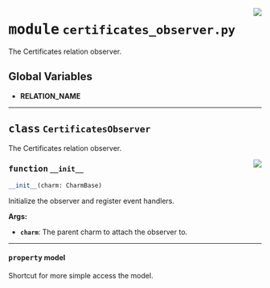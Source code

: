 <!-- markdownlint-disable -->

<a href="../src/certificates_observer.py#L0"><img align="right" style="float:right;" src="https://img.shields.io/badge/-source-cccccc?style=flat-square"></a>

# <kbd>module</kbd> `certificates_observer.py`
The Certificates relation observer. 

**Global Variables**
---------------
- **RELATION_NAME**


---

## <kbd>class</kbd> `CertificatesObserver`
The Certificates relation observer. 

<a href="../src/certificates_observer.py#L21"><img align="right" style="float:right;" src="https://img.shields.io/badge/-source-cccccc?style=flat-square"></a>

### <kbd>function</kbd> `__init__`

```python
__init__(charm: CharmBase)
```

Initialize the observer and register event handlers. 



**Args:**
 
 - <b>`charm`</b>:  The parent charm to attach the observer to. 


---

#### <kbd>property</kbd> model

Shortcut for more simple access the model. 




